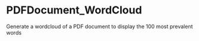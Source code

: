 # PDFDocument_WordCloud
Generate a wordcloud of a PDF document to display the 100 most prevalent words
